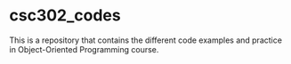 # csc302_codes
This is a repository that contains the different code examples and practice in Object-Oriented Programming course.
